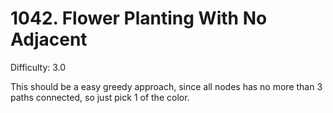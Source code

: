 # 1042. Flower Planting With No Adjacent

Difficulty: 3.0

This should be a easy greedy approach, since all nodes has no more than 3 paths connected, so just pick 1 of the color.